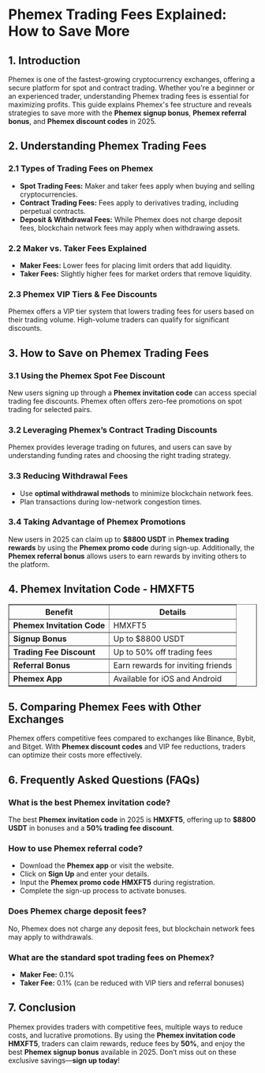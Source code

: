 <h1>Phemex Trading Fees Explained: How to Save More</h1>
<h2>1. Introduction</h2>
<p>Phemex is one of the fastest-growing cryptocurrency exchanges, offering a secure platform for spot and contract trading. Whether you're a beginner or an experienced trader, understanding Phemex trading fees is essential for maximizing profits. This guide explains Phemex's fee structure and reveals strategies to save more with the <strong>Phemex signup bonus</strong>, <strong>Phemex referral bonus</strong>, and <strong>Phemex discount codes</strong> in 2025.</p>

<h2>2. Understanding Phemex Trading Fees</h2>

<h3>2.1 Types of Trading Fees on Phemex</h3>
<ul>
    <li><strong>Spot Trading Fees:</strong> Maker and taker fees apply when buying and selling cryptocurrencies.</li>
    <li><strong>Contract Trading Fees:</strong> Fees apply to derivatives trading, including perpetual contracts.</li>
    <li><strong>Deposit & Withdrawal Fees:</strong> While Phemex does not charge deposit fees, blockchain network fees may apply when withdrawing assets.</li>
</ul>

<h3>2.2 Maker vs. Taker Fees Explained</h3>
<ul>
    <li><strong>Maker Fees:</strong> Lower fees for placing limit orders that add liquidity.</li>
    <li><strong>Taker Fees:</strong> Slightly higher fees for market orders that remove liquidity.</li>
</ul>

<h3>2.3 Phemex VIP Tiers & Fee Discounts</h3>
<p>Phemex offers a VIP tier system that lowers trading fees for users based on their trading volume. High-volume traders can qualify for significant discounts.</p>

<h2>3. How to Save on Phemex Trading Fees</h2>

<h3>3.1 Using the Phemex Spot Fee Discount</h3>
<p>New users signing up through a <strong>Phemex invitation code</strong> can access special trading fee discounts. Phemex often offers zero-fee promotions on spot trading for selected pairs.</p>

<h3>3.2 Leveraging Phemex’s Contract Trading Discounts</h3>
<p>Phemex provides leverage trading on futures, and users can save by understanding funding rates and choosing the right trading strategy.</p>

<h3>3.3 Reducing Withdrawal Fees</h3>
<ul>
    <li>Use <strong>optimal withdrawal methods</strong> to minimize blockchain network fees.</li>
    <li>Plan transactions during low-network congestion times.</li>
</ul>

<h3>3.4 Taking Advantage of Phemex Promotions</h3>
<p>New users in 2025 can claim up to <strong>$8800 USDT</strong> in <strong>Phemex trading rewards</strong> by using the <strong>Phemex promo code</strong> during sign-up. Additionally, the <strong>Phemex referral bonus</strong> allows users to earn rewards by inviting others to the platform.</p>

<h2>4. Phemex Invitation Code - HMXFT5</h2>
<table border="1">
    <tr>
        <th>Benefit</th>
        <th>Details</th>
    </tr>
    <tr>
        <td><strong>Phemex Invitation Code</strong></td>
        <td>HMXFT5</td>
    </tr>
    <tr>
        <td><strong>Signup Bonus</strong></td>
        <td>Up to $8800 USDT</td>
    </tr>
    <tr>
        <td><strong>Trading Fee Discount</strong></td>
        <td>Up to 50% off trading fees</td>
    </tr>
    <tr>
        <td><strong>Referral Bonus</strong></td>
        <td>Earn rewards for inviting friends</td>
    </tr>
    <tr>
        <td><strong>Phemex App</strong></td>
        <td>Available for iOS and Android</td>
    </tr>
</table>

<h2>5. Comparing Phemex Fees with Other Exchanges</h2>
<p>Phemex offers competitive fees compared to exchanges like Binance, Bybit, and Bitget. With <strong>Phemex discount codes</strong> and VIP fee reductions, traders can optimize their costs more effectively.</p>

<h2>6. Frequently Asked Questions (FAQs)</h2>

<h3>What is the best Phemex invitation code?</h3>
<p>The best <strong>Phemex invitation code</strong> in 2025 is <strong>HMXFT5</strong>, offering up to <strong>$8800 USDT</strong> in bonuses and a <strong>50% trading fee discount</strong>.</p>

<h3>How to use Phemex referral code?</h3>
<ul>
    <li>Download the <strong>Phemex app</strong> or visit the website.</li>
    <li>Click on <strong>Sign Up</strong> and enter your details.</li>
    <li>Input the <strong>Phemex promo code</strong> <strong>HMXFT5</strong> during registration.</li>
    <li>Complete the sign-up process to activate bonuses.</li>
</ul>

<h3>Does Phemex charge deposit fees?</h3>
<p>No, Phemex does not charge any deposit fees, but blockchain network fees may apply to withdrawals.</p>

<h3>What are the standard spot trading fees on Phemex?</h3>
<ul>
    <li><strong>Maker Fee:</strong> 0.1%</li>
    <li><strong>Taker Fee:</strong> 0.1% (can be reduced with VIP tiers and referral bonuses)</li>
</ul>

<h2>7. Conclusion</h2>
<p>Phemex provides traders with competitive fees, multiple ways to reduce costs, and lucrative promotions. By using the <strong>Phemex invitation code HMXFT5</strong>, traders can claim rewards, reduce fees by <strong>50%</strong>, and enjoy the best <strong>Phemex signup bonus</strong> available in 2025. Don’t miss out on these exclusive savings—<strong>sign up today</strong>!</p>
